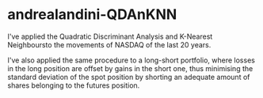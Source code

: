 # andrealandini-QDAnKNN
I've applied the Quadratic Discriminant Analysis and K-Nearest Neighboursto the movements of NASDAQ of the last 20 years.

I've also applied the same procedure to a long-short portfolio,
where losses in the long position are offset by gains in the short one,
thus minimising the standard deviation of the spot position by shorting an adequate amount of shares belonging to the futures position.
